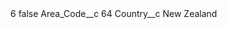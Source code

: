 <?xml version="1.0" encoding="UTF-8"?>
<CustomMetadata xmlns="http://soap.sforce.com/2006/04/metadata" xmlns:xsi="http://www.w3.org/2001/XMLSchema-instance" xmlns:xsd="http://www.w3.org/2001/XMLSchema">
    <label>6</label>
    <protected>false</protected>
    <values>
        <field>Area_Code__c</field>
        <value xsi:type="xsd:string">64</value>
    </values>
    <values>
        <field>Country__c</field>
        <value xsi:type="xsd:string">New Zealand</value>
    </values>
</CustomMetadata>
